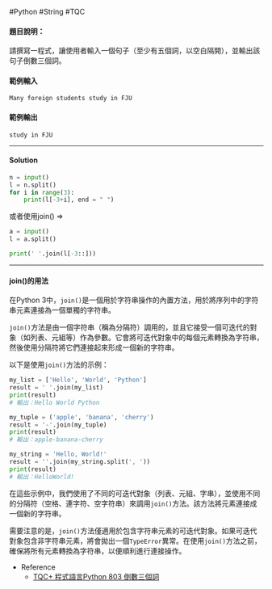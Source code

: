 #Python #String #TQC 
#### 題目說明：

請撰寫一程式，讓使用者輸入一個句子（至少有五個詞，以空白隔開），並輸出該句子倒數三個詞。

#### 範例輸入

```
Many foreign students study in FJU
```

#### 範例輸出

```
study in FJU
```
---
#### Solution
```python linenums="1"
n = input()
l = n.split()
for i in range(3):
	print(l[-3+i], end = " ")
```
或者使用join() =>
```python linenums="1"
a = input()
l = a.split()

print(' '.join(l[-3::]))
```

---
#### join()的用法
在Python 3中，`join()`是一個用於字符串操作的內置方法，用於將序列中的字符串元素連接為一個單獨的字符串。

`join()`方法是由一個字符串（稱為分隔符）調用的，並且它接受一個可迭代的對象（如列表、元組等）作為參數。它會將可迭代對象中的每個元素轉換為字符串，然後使用分隔符將它們連接起來形成一個新的字符串。

以下是使用`join()`方法的示例：

```python linenums="1"
my_list = ['Hello', 'World', 'Python']
result = ' '.join(my_list)
print(result)
# 輸出：Hello World Python

my_tuple = ('apple', 'banana', 'cherry')
result = '-'.join(my_tuple)
print(result)
# 輸出：apple-banana-cherry

my_string = 'Hello, World!'
result = ''.join(my_string.split(', '))
print(result)
# 輸出：HelloWorld!
```

在這些示例中，我們使用了不同的可迭代對象（列表、元組、字串），並使用不同的分隔符（空格、連字符、空字符串）來調用`join()`方法。該方法將元素連接成一個新的字符串。

需要注意的是，`join()`方法僅適用於包含字符串元素的可迭代對象。如果可迭代對象包含非字符串元素，將會拋出一個`TypeError`異常。在使用`join()`方法之前，確保將所有元素轉換為字符串，以便順利進行連接操作。

- Reference
	- [TQC+ 程式語言Python 803 倒數三個詞](https://jbprogramnotes.com/2020/05/tqc-%e7%a8%8b%e5%bc%8f%e8%aa%9e%e8%a8%80python-803-%e5%80%92%e6%95%b8%e4%b8%89%e5%80%8b%e8%a9%9e/)